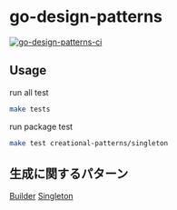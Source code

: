 # go-design-patterns

[![go-design-patterns-ci](https://github.com/Sei-Yukinari/go-design-patterns/actions/workflows/ci.yml/badge.svg)](https://github.com/Sei-Yukinari/go-design-patterns/actions/workflows/ci.yml)

## Usage

run all test

```bash
make tests
```

run package test

```bash
make test creational-patterns/singleton
```

## 生成に関するパターン

[Builder](./creational-patterns/builder)
[Singleton](./creational-patterns/singleton)